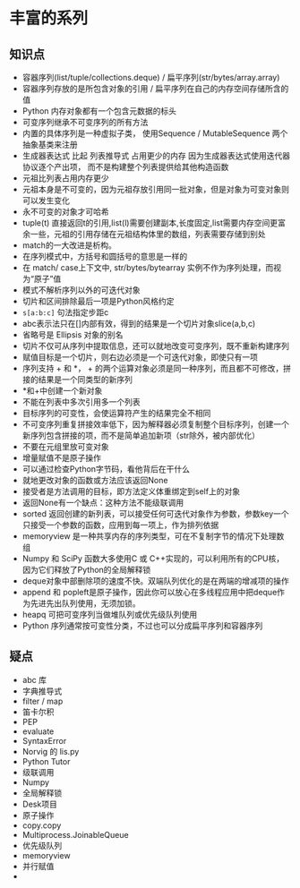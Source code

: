 # 丰富的系列

## 知识点

- 容器序列(list/tuple/collections.deque) / 扁平序列(str/bytes/array.array)
- 容器序列存放的是所包含对象的引用 / 扁平序列在自己的内存空间存储所含的值
- Python 内存对象都有一个包含元数据的标头
- 可变序列继承不可变序列的所有方法
- 内置的具体序列是一种虚拟子类， 使用Sequence / MutableSequence 两个抽象基类来注册
- 生成器表达式 比起 列表推导式 占用更少的内存 因为生成器表达式使用迭代器协议逐个产出项， 而不是构建整个列表提供给其他构造函数
- 元祖比列表占用内存更少
- 元祖本身是不可变的，因为元祖存放引用同一批对象，但是对象为可变对象则可以发生变化
- 永不可变的对象才可哈希
- tuple(t) 直接返回t的引用,list(l)需要创建副本,长度固定,list需要内存空间更富余一些，元祖的引用存储在元祖结构体里的数组，列表需要存储到别处
- match的一大改进是析构。
- 在序列模式中，方括号和圆括号的意思是一样的
- 在 match/ case上下文中, str/bytes/bytearray 实例不作为序列处理，而视为“原子”值
- 模式不解析序列以外的可迭代对象
- 切片和区间排除最后一项是Python风格约定
- ```s[a:b:c]``` 句法指定步距c
- abc表示法只在[]内部有效，得到的结果是一个切片对象slice(a,b,c)
- 省略号是 Ellipsis 对象的别名
- 切片不仅可从序列中提取信息，还可以就地改变可变序列，既不重新构建序列
- 赋值目标是一个切片，则右边必须是一个可迭代对象，即使只有一项
- 序列支持 + 和 *， + 的两个运算对象必须是同一种序列，而且都不可修改，拼接的结果是一个同类型的新序列
- *和+中创建一个新对象
- 不能在列表中多次引用多一个列表
- 目标序列的可变性，会使运算符产生的结果完全不相同
- 不可变序列重复拼接效率低下，因为解释器必须复制整个目标序列，创建一个新序列包含拼接的项，而不是简单追加新项（str除外，被内部优化）
- 不要在元组里放可变对象
- 增量赋值不是原子操作
- 可以通过检查Python字节码，看他背后在干什么
- 就地更改对象的函数或方法应该返回None
- 接受者是方法调用的目标，即方法定义体重绑定到self上的对象
- 返回None有一个缺点：这种方法不能级联调用
- sorted 返回创建的新列表，可以接受任何可迭代对象作为参数，参数key一个只接受一个参数的函数，应用到每一项上，作为排列依据
- memoryview 是一种共享内存的序列类型，可在不复制字节的情况下处理数组
- Numpy 和 SciPy 函数大多使用C 或 C++实现的，可以利用所有的CPU核， 因为它们释放了Python的全局解释锁
- deque对象中部删除项的速度不快。双端队列优化的是在两端的增减项的操作
- append 和 popleft是原子操作，因此你可以放心在多线程应用中把deque作为先进先出队列使用，无须加锁。
- heapq 可把可变序列当做堆队列或优先级队列使用
- Python 序列通常按可变性分类，不过也可以分成扁平序列和容器序列

## 疑点

- abc 库
- 字典推导式
- filter / map
- 笛卡尔积
- PEP
- evaluate
- SyntaxError
- Norvig 的 lis.py
- Python Tutor
- 级联调用
- Numpy
- 全局解释锁
- Desk项目
- 原子操作
- copy.copy
- Multiprocess.JoinableQueue
- 优先级队列
- memoryview
- 并行赋值
- 